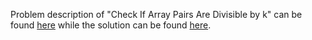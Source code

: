 Problem description of "Check If Array Pairs Are Divisible by k" can be found [here](https://leetcode.com/problems/check-if-array-pairs-are-divisible-by-k/) while the solution can be found [here](https://github.com/aurimas13/Solutions-To-Problems/blob/main/LeetCode/Python%20Solutions/Check%20If%20Array%20Are%20Divisible%20By%20k/check.py).
